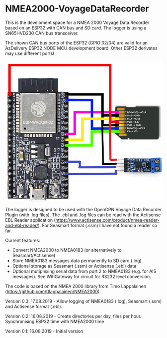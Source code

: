 # NMEA2000-VoyageDataRecorder

This is the develoment space for a NMEA 2000 Voyage Data Recorder based on an ESP32 with CAN bus and SD card.
The logger is using a SN65HVD230 CAN bus transceiver.

The shown CAN bus ports of the ESP32 (GPIO 02/04) are valid for an AzDelivery ESP32 NODE MCU development board. Other ESP32 derivates may use different ports!

![SD card pins](https://github.com/AK-Homberger/NMEA2000-VoyageDataRecorder/blob/master/ESP32-SD.png)

The logger is designed to be used with the OpenCPN Voyage Data Recorder Plugin (with .log files).
The .ebl and .log files can be read with the Actisense EBL Reader application (https://www.actisense.com/product/nmea-reader-and-ebl-reader/). For Seasmart format (.ssm) I have not found a reader so far.

Current features:

- Convert NMEA2000 to NMEA0183 (or alternatively to Seasmart/Actisense)
- Store NMEA0183 messages data permanently to SD card (.log)
- Optional storage as Seasmart (.ssm) or Actisense (.ebl) data
- Optional mutiplexing serial data from port 2 to NMEA0183 (e.g. for AIS messages). See WifiGateway for circuit for RS232 level conversion.

The code is based on the NMEA 2000 library from Timo Lappalainen (https://github.com/ttlappalainen/NMEA2000).

Version 0.3: 17.08.2019 - Allow logging of NMEA0183 (.log), Seasmart (.ssm) and Actisense format (.ebl).

Version 0.2: 16.08.2019 - Create directories per day, files per hour. Synchronising ESP32 time with NMEA2000 time

Version 0.1: 16.08.2019 - Initial version


